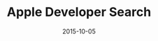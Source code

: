 ---
layout: site
title: "Apple Developer Search"
date: 2015-10-05
categories: [fortune-500]
version: 1.2.14
major: 1
minor: 2
patch: 14
slug: apple-developer-search
link: https://developer.apple.com/search/?q=wwdc&type=Videos
permalink: /sites/:slug
---